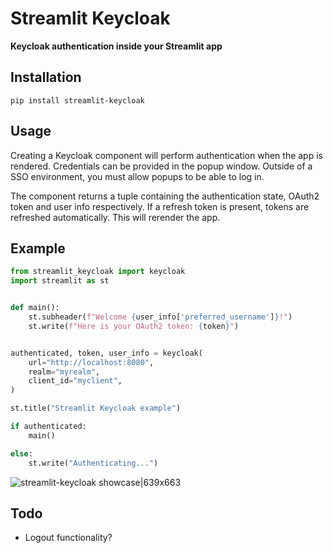 # Streamlit Keycloak
**Keycloak authentication inside your Streamlit app**

## Installation
`pip install streamlit-keycloak`

## Usage
Creating a Keycloak component will perform authentication when the app is rendered.
Credentials can be provided in the popup window. Outside of a SSO environment, you must allow popups to be able to log in.

The component returns a tuple containing the authentication state, OAuth2 token and user info respectively. If a refresh token is present, tokens are refreshed automatically. This will rerender the app.

## Example
```python
from streamlit_keycloak import keycloak
import streamlit as st


def main():
    st.subheader(f"Welcome {user_info['preferred_username']}!")
    st.write(f"Here is your OAuth2 token: {token}")


authenticated, token, user_info = keycloak(
    url="http://localhost:8080",
    realm="myrealm",
    client_id="myclient",
)

st.title("Streamlit Keycloak example")

if authenticated:
    main()

else:
    st.write("Authenticating...")
```
![streamlit-keycloak showcase|639x663](https://github.com/bleumink/streamlit-keycloak/blob/master/example.gif?raw=true)

## Todo
- Logout functionality?